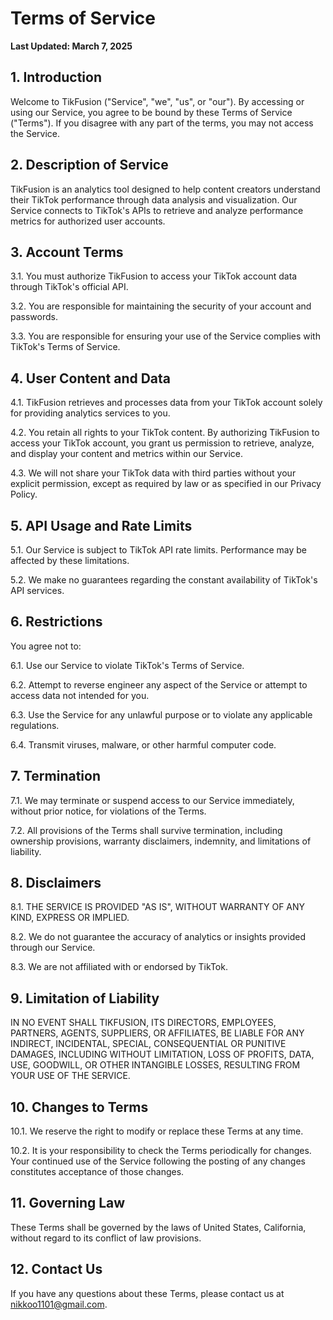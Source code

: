 # Terms of Service

**Last Updated: March 7, 2025**

## 1. Introduction

Welcome to TikFusion ("Service", "we", "us", or "our"). By accessing or using our Service, you agree to be bound by these Terms of Service ("Terms"). If you disagree with any part of the terms, you may not access the Service.

## 2. Description of Service

TikFusion is an analytics tool designed to help content creators understand their TikTok performance through data analysis and visualization. Our Service connects to TikTok's APIs to retrieve and analyze performance metrics for authorized user accounts.

## 3. Account Terms

3.1. You must authorize TikFusion to access your TikTok account data through TikTok's official API.

3.2. You are responsible for maintaining the security of your account and passwords.

3.3. You are responsible for ensuring your use of the Service complies with TikTok's Terms of Service.

## 4. User Content and Data

4.1. TikFusion retrieves and processes data from your TikTok account solely for providing analytics services to you.

4.2. You retain all rights to your TikTok content. By authorizing TikFusion to access your TikTok account, you grant us permission to retrieve, analyze, and display your content and metrics within our Service.

4.3. We will not share your TikTok data with third parties without your explicit permission, except as required by law or as specified in our Privacy Policy.

## 5. API Usage and Rate Limits

5.1. Our Service is subject to TikTok API rate limits. Performance may be affected by these limitations.

5.2. We make no guarantees regarding the constant availability of TikTok's API services.

## 6. Restrictions

You agree not to:

6.1. Use our Service to violate TikTok's Terms of Service.

6.2. Attempt to reverse engineer any aspect of the Service or attempt to access data not intended for you.

6.3. Use the Service for any unlawful purpose or to violate any applicable regulations.

6.4. Transmit viruses, malware, or other harmful computer code.

## 7. Termination

7.1. We may terminate or suspend access to our Service immediately, without prior notice, for violations of the Terms.

7.2. All provisions of the Terms shall survive termination, including ownership provisions, warranty disclaimers, indemnity, and limitations of liability.

## 8. Disclaimers

8.1. THE SERVICE IS PROVIDED "AS IS", WITHOUT WARRANTY OF ANY KIND, EXPRESS OR IMPLIED.

8.2. We do not guarantee the accuracy of analytics or insights provided through our Service.

8.3. We are not affiliated with or endorsed by TikTok.

## 9. Limitation of Liability

IN NO EVENT SHALL TIKFUSION, ITS DIRECTORS, EMPLOYEES, PARTNERS, AGENTS, SUPPLIERS, OR AFFILIATES, BE LIABLE FOR ANY INDIRECT, INCIDENTAL, SPECIAL, CONSEQUENTIAL OR PUNITIVE DAMAGES, INCLUDING WITHOUT LIMITATION, LOSS OF PROFITS, DATA, USE, GOODWILL, OR OTHER INTANGIBLE LOSSES, RESULTING FROM YOUR USE OF THE SERVICE.

## 10. Changes to Terms

10.1. We reserve the right to modify or replace these Terms at any time.

10.2. It is your responsibility to check the Terms periodically for changes. Your continued use of the Service following the posting of any changes constitutes acceptance of those changes.

## 11. Governing Law

These Terms shall be governed by the laws of United States, California, without regard to its conflict of law provisions.

## 12. Contact Us

If you have any questions about these Terms, please contact us at nikkoo1101@gmail.com.
